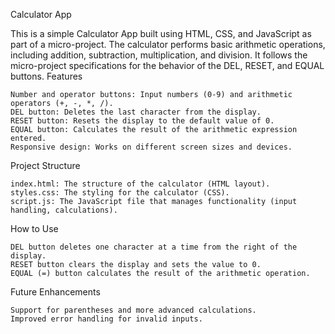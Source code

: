 Calculator App

This is a simple Calculator App built using HTML, CSS, and JavaScript as part of a micro-project. The calculator performs basic arithmetic operations, including addition, subtraction, multiplication, and division. It follows the micro-project specifications for the behavior of the DEL, RESET, and EQUAL buttons.
Features

    Number and operator buttons: Input numbers (0-9) and arithmetic operators (+, -, *, /).
    DEL button: Deletes the last character from the display.
    RESET button: Resets the display to the default value of 0.
    EQUAL button: Calculates the result of the arithmetic expression entered.
    Responsive design: Works on different screen sizes and devices.

Project Structure

    index.html: The structure of the calculator (HTML layout).
    styles.css: The styling for the calculator (CSS).
    script.js: The JavaScript file that manages functionality (input handling, calculations).

How to Use

    DEL button deletes one character at a time from the right of the display.
    RESET button clears the display and sets the value to 0.
    EQUAL (=) button calculates the result of the arithmetic operation.

Future Enhancements

    Support for parentheses and more advanced calculations.
    Improved error handling for invalid inputs.
